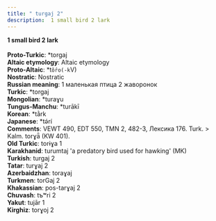 ```yaml
---
title: " turgaj 2"
description:  1 small bird 2 lark
---
```

<strong> 1 small bird 2 lark</strong><br><br>
<strong>Proto-Turkic</strong>:  *torgaj<br>
<strong>Altaic etymology</strong>:  Altaic etymology<br>
<strong> Proto-Altaic</strong>:  *t`ŏ́ro(-k`V)<br>
<strong>Nostratic</strong>:  Nostratic<br>
<strong>Russian meaning</strong>:  1 маленькая птица 2 жаворонок<br>
<strong>Turkic</strong>:  *torgaj<br>
<strong>Mongolian</strong>:  *turaɣu<br>
<strong>Tungus-Manchu</strong>:  *turākī<br>
<strong>Korean</strong>:  *tằrk<br>
<strong>Japanese</strong>:  *tǝ́rí<br>
<strong>Comments</strong>:  VEWT 490, EDT 550, TMN 2, 482-3, Лексика 176. Turk. > Kalm. torɣǟ (KW 401).<br>
<strong>Old Turkic</strong>:  torɨɣa 1<br>
<strong>Karakhanid</strong>:  turumtaj 'a predatory bird used for hawking' (MK)<br>
<strong>Turkish</strong>:  turgaj 2<br>
<strong>Tatar</strong>:  turɣaj 2<br>
<strong>Azerbaidzhan</strong>:  toraɣaj<br>
<strong>Turkmen</strong>:  torGaj 2<br>
<strong>Khakassian</strong>:  pos-tarɣaj 2<br>
<strong>Chuvash</strong>:  tъʷri 2<br>
<strong>Yakut</strong>:  tujār 1<br>
<strong>Kirghiz</strong>:  torɣoj 2<br>



